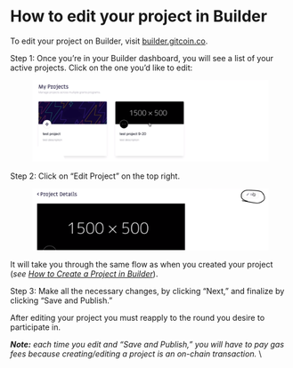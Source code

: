 # How to edit your project in Builder

To edit your project on Builder, visit [builder.gitcoin.co](https://builder.gitcoin.co/).

Step 1: Once you’re in your Builder dashboard, you will see a list of your active projects. Click on the one you’d like to edit:

<figure><img src="../../.gitbook/assets/Screenshot 2023-04-05 at 08.12.21.png" alt=""><figcaption></figcaption></figure>

Step 2: Click on “Edit Project” on the top right.

<figure><img src="../../.gitbook/assets/Screenshot 2022-09-23 at 17.07.17.png" alt=""><figcaption></figcaption></figure>

It will take you through the same flow as when you created your project (_see_ [_How to Create a Project in Builder_](https://support.gitcoin.co/gitcoin-knowledge-base/gitcoin-grants-protocol/how-to-create-a-project-in-grants-hub)).

Step 3: Make all the necessary changes, by clicking “Next,” and finalize by clicking “Save and Publish.”

After editing your project you must reapply to the round you desire to participate in.&#x20;

_**Note:** each time you edit and “Save and Publish,” you will have to pay gas fees because creating/editing a project is an on-chain transaction._ \
